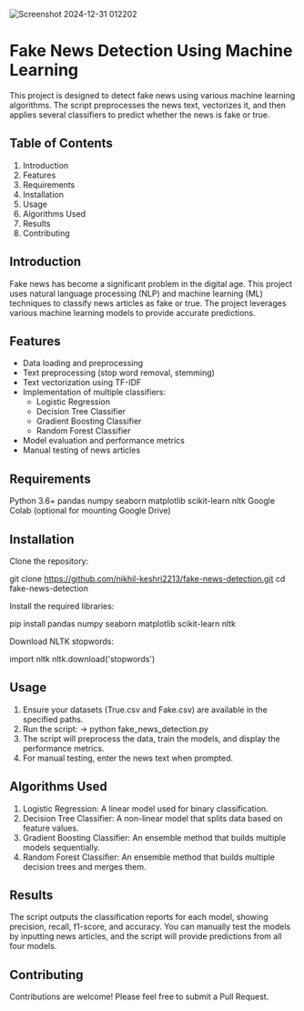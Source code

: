 ![Screenshot 2024-12-31 012202](https://github.com/user-attachments/assets/758ccd94-3c75-4b5a-b4d3-8a3e715044ed)
# Fake News Detection Using Machine Learning
This project is designed to detect fake news using various machine learning algorithms. 
The script preprocesses the news text, vectorizes it, and then applies several classifiers to predict whether the news is fake or true.

## Table of Contents
1. Introduction
2. Features
3. Requirements
4. Installation
5. Usage
6. Algorithms Used
7. Results
8. Contributing

## Introduction
Fake news has become a significant problem in the digital age. This project uses natural language processing (NLP) and machine learning (ML) techniques to classify news articles as fake or true.
The project leverages various machine learning models to provide accurate predictions.

## Features
* Data loading and preprocessing
* Text preprocessing (stop word removal, stemming)
* Text vectorization using TF-IDF
* Implementation of multiple classifiers:
    * Logistic Regression
    * Decision Tree Classifier
    * Gradient Boosting Classifier
    * Random Forest Classifier
* Model evaluation and performance metrics
* Manual testing of news articles

## Requirements
Python 3.6+
pandas
numpy
seaborn
matplotlib
scikit-learn
nltk
Google Colab (optional for mounting Google Drive)

## Installation
Clone the repository:

git clone https://github.com/nikhil-keshri2213/fake-news-detection.git
cd fake-news-detection

Install the required libraries:

pip install pandas numpy seaborn matplotlib scikit-learn nltk

Download NLTK stopwords:

import nltk
nltk.download('stopwords')

## Usage
1. Ensure your datasets (True.csv and Fake.csv) are available in the specified paths.
2. Run the script:
    -> python fake_news_detection.py
3. The script will preprocess the data, train the models, and display the performance metrics.
4. For manual testing, enter the news text when prompted.

## Algorithms Used
1. Logistic Regression: A linear model used for binary classification.
2. Decision Tree Classifier: A non-linear model that splits data based on feature values.
3. Gradient Boosting Classifier: An ensemble method that builds multiple models sequentially.
4. Random Forest Classifier: An ensemble method that builds multiple decision trees and merges them.

## Results
The script outputs the classification reports for each model, showing precision, recall, f1-score, and accuracy. You can manually test the models by inputting news articles, and the script will provide predictions from all four models.

## Contributing
Contributions are welcome! Please feel free to submit a Pull Request.
